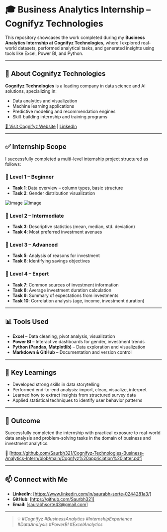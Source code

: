 # 🎓 Business Analytics Internship – Cognifyz Technologies



This repository showcases the work completed during my **Business Analytics Internship at Cognifyz Technologies**, where I explored real-world datasets, performed analytical tasks, and generated insights using tools like Excel, Power BI, and Python.

---

## 🏢 About Cognifyz Technologies

**Cognifyz Technologies** is a leading company in data science and AI solutions, specializing in:
- Data analytics and visualization
- Machine learning applications
- Predictive modeling and recommendation engines
- Skill-building internship and training programs

[🔗 Visit Cognifyz Website](http://www.cognifyz.com/) | [LinkedIn](https://www.linkedin.com/company/cognifyz-techonologies/)

---

## ✅ Internship Scope

I successfully completed a multi-level internship project structured as follows:

### 🔹 Level 1 – Beginner
- **Task 1**: Data overview – column types, basic structure
- **Task 2**: Gender distribution visualization

![image](https://github.com/user-attachments/assets/dd8801e7-52d5-48a7-8de8-9192c0726e44)   ![image](https://github.com/user-attachments/assets/5045a463-9981-429e-b5fe-15ee9b2381cb)




### 🔹 Level 2 – Intermediate
- **Task 3**: Descriptive statistics (mean, median, std. deviation)
- **Task 4**: Most preferred investment avenues

### 🔹 Level 3 – Advanced
- **Task 5**: Analysis of reasons for investment
- **Task 6**: Identifying savings objectives

### 🔹 Level 4 – Expert
- **Task 7**: Common sources of investment information
- **Task 8**: Average investment duration calculation
- **Task 9**: Summary of expectations from investments
- **Task 10**: Correlation analysis (age, income, investment duration)

---

## 📊 Tools Used

- **Excel** – Data cleaning, pivot analysis, visualization
- **Power BI** – Interactive dashboards for gender, investment trends
- **Python (Pandas, Matplotlib)** – Data exploration and visualization
- **Markdown & GitHub** – Documentation and version control

---

## 🧠 Key Learnings

- Developed strong skills in data storytelling
- Performed end-to-end analysis: import, clean, visualize, interpret
- Learned how to extract insights from structured survey data
- Applied statistical techniques to identify user behavior patterns

---

## 🎯 Outcome

Successfully completed the internship with practical exposure to real-world data analysis and problem-solving tasks in the domain of business and investment analytics.

📄 [https://github.com/Saurbh321/Cognifyz-Technologies-Business-Analytics-Intern/blob/main/Cognfyz%20appriciation%20latter.pdf]

---

## 📫 Connect with Me

- **LinkedIn**: [https://www.linkedin.com/in/saurabh-sorte-0244281a3/]
- **GitHub**: [https://github.com/Saurbh321]
- **Email**: [saurabhsorte43@gmail.com]

---

> 💡 _#Cognifyz #BusinessAnalytics #InternshipExperience #DataAnalysis #PowerBI #ExcelAnalytics_


